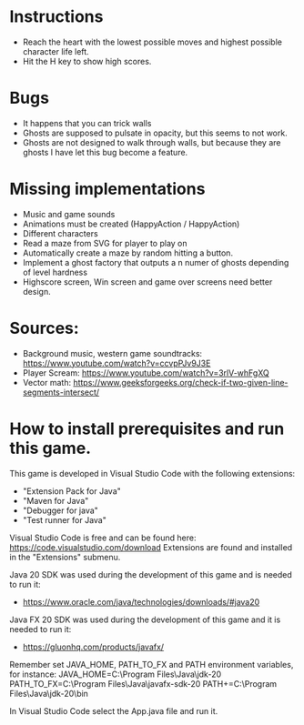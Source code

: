 # Instructions
- Reach the heart with the lowest possible moves and highest possible character life left.
- Hit the H key to show high scores.

# Bugs
- It happens that you can trick walls
- Ghosts are supposed to pulsate in opacity, but this seems to not work.
- Ghosts are not designed to walk through walls, but because they are ghosts I have let this bug become a feature.

# Missing implementations
- Music and game sounds
- Animations must be created (HappyAction / HappyAction)
- Different characters
- Read a maze from SVG for player to play on
- Automatically create a maze by random hitting a button.
- Implement a ghost factory that outputs a n numer of ghosts depending of level hardness
- Highscore screen, Win screen and game over screens need better design.

# Sources:
- Background music, western game soundtracks: https://www.youtube.com/watch?v=ccvpPJv9J3E
- Player Scream: https://www.youtube.com/watch?v=3rlV-whFgXQ
- Vector math: https://www.geeksforgeeks.org/check-if-two-given-line-segments-intersect/

# How to install prerequisites and run this game.
This game is developed in Visual Studio Code with the following extensions:
- "Extension Pack for Java" 
- "Maven for Java" 
- "Debugger for java"
- "Test runner for Java"

Visual Studio Code is free and can be found here: https://code.visualstudio.com/download
Extensions are found and installed in the "Extensions" submenu.

Java 20 SDK was used during the development of this game and is needed to run it:
- https://www.oracle.com/java/technologies/downloads/#java20


Java FX 20 SDK was used during the development of this game and it is needed to run it:
- https://gluonhq.com/products/javafx/

Remember set JAVA_HOME, PATH_TO_FX and PATH environment variables, for instance:
JAVA_HOME=C:\Program Files\Java\jdk-20
PATH_TO_FX=C:\Program Files\Java\javafx-sdk-20
PATH+=C:\Program Files\Java\jdk-20\bin

In Visual Studio Code select the App.java file and run it.
